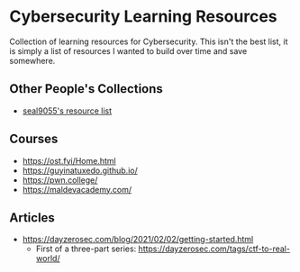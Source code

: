 # Cybersecurity Learning Resources
Collection of learning resources for Cybersecurity. This isn't the best list, it is simply a list of resources I wanted to build over time and save somewhere.

## Other People's Collections
- [seal9055's resource list](https://github.com/seal9055/resources)

## Courses
- https://ost.fyi/Home.html
- https://guyinatuxedo.github.io/
- https://pwn.college/
- https://maldevacademy.com/

## Articles
- https://dayzerosec.com/blog/2021/02/02/getting-started.html
  - First of a three-part series: https://dayzerosec.com/tags/ctf-to-real-world/
